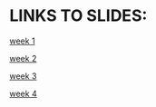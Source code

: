 # LINKS TO SLIDES:

[week 1](https://www.canva.com/design/DAFagXKZVXM/xc8ceOH4C7EEeUZDBqYOng/view?utm_content=DAFagXKZVXM&utm_campaign=designshare&utm_medium=link2&utm_source=sharebutton)

[week 2](https://www.canva.com/design/DAFbKTYTCxQ/qDki60SSEiV1ICCbx707tg/view?utm_content=DAFbKTYTCxQ&utm_campaign=designshare&utm_medium=link2&utm_source=sharebutton)

[week 3](https://www.canva.com/design/DAFbwPL3F58/7ZO0imlF5aClGdNtmjVYJw/view?utm_content=DAFbwPL3F58&utm_campaign=designshare&utm_medium=link2&utm_source=sharebutton)

[week 4](https://www.canva.com/design/DAFcXm9dYKY/CSiWvHnwCxVVfX2SvVR7wg/view?utm_content=DAFcXm9dYKY&utm_campaign=designshare&utm_medium=link2&utm_source=sharebutton)

